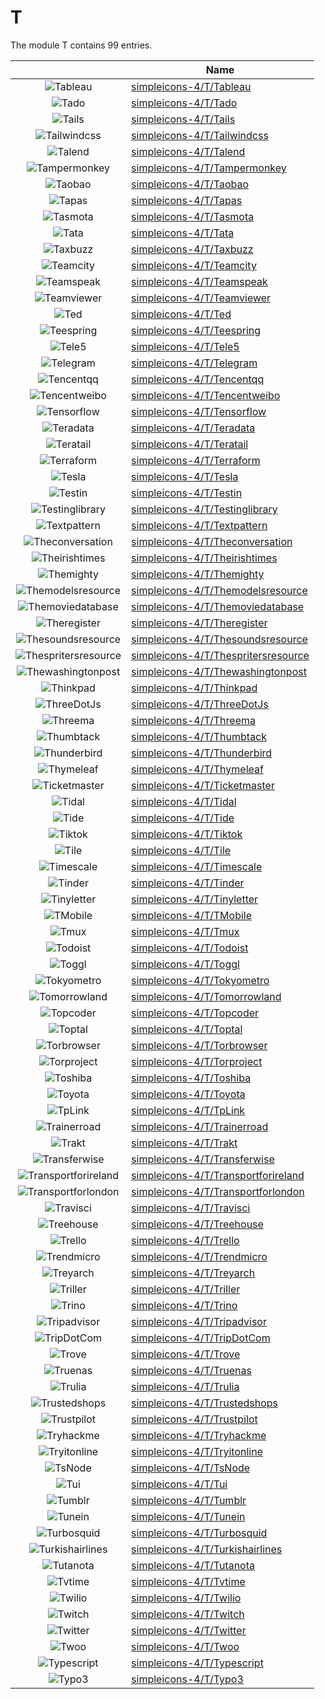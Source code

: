 # T

The module T contains 99 entries.



| |Name|
|:---:|---|
|![Tableau](../simpleicons-4/T/Tableau.element.png)|[simpleicons-4/T/Tableau](../simpleicons-4/T/Tableau.md)
|![Tado](../simpleicons-4/T/Tado.element.png)|[simpleicons-4/T/Tado](../simpleicons-4/T/Tado.md)
|![Tails](../simpleicons-4/T/Tails.element.png)|[simpleicons-4/T/Tails](../simpleicons-4/T/Tails.md)
|![Tailwindcss](../simpleicons-4/T/Tailwindcss.element.png)|[simpleicons-4/T/Tailwindcss](../simpleicons-4/T/Tailwindcss.md)
|![Talend](../simpleicons-4/T/Talend.element.png)|[simpleicons-4/T/Talend](../simpleicons-4/T/Talend.md)
|![Tampermonkey](../simpleicons-4/T/Tampermonkey.element.png)|[simpleicons-4/T/Tampermonkey](../simpleicons-4/T/Tampermonkey.md)
|![Taobao](../simpleicons-4/T/Taobao.element.png)|[simpleicons-4/T/Taobao](../simpleicons-4/T/Taobao.md)
|![Tapas](../simpleicons-4/T/Tapas.element.png)|[simpleicons-4/T/Tapas](../simpleicons-4/T/Tapas.md)
|![Tasmota](../simpleicons-4/T/Tasmota.element.png)|[simpleicons-4/T/Tasmota](../simpleicons-4/T/Tasmota.md)
|![Tata](../simpleicons-4/T/Tata.element.png)|[simpleicons-4/T/Tata](../simpleicons-4/T/Tata.md)
|![Taxbuzz](../simpleicons-4/T/Taxbuzz.element.png)|[simpleicons-4/T/Taxbuzz](../simpleicons-4/T/Taxbuzz.md)
|![Teamcity](../simpleicons-4/T/Teamcity.element.png)|[simpleicons-4/T/Teamcity](../simpleicons-4/T/Teamcity.md)
|![Teamspeak](../simpleicons-4/T/Teamspeak.element.png)|[simpleicons-4/T/Teamspeak](../simpleicons-4/T/Teamspeak.md)
|![Teamviewer](../simpleicons-4/T/Teamviewer.element.png)|[simpleicons-4/T/Teamviewer](../simpleicons-4/T/Teamviewer.md)
|![Ted](../simpleicons-4/T/Ted.element.png)|[simpleicons-4/T/Ted](../simpleicons-4/T/Ted.md)
|![Teespring](../simpleicons-4/T/Teespring.element.png)|[simpleicons-4/T/Teespring](../simpleicons-4/T/Teespring.md)
|![Tele5](../simpleicons-4/T/Tele5.element.png)|[simpleicons-4/T/Tele5](../simpleicons-4/T/Tele5.md)
|![Telegram](../simpleicons-4/T/Telegram.element.png)|[simpleicons-4/T/Telegram](../simpleicons-4/T/Telegram.md)
|![Tencentqq](../simpleicons-4/T/Tencentqq.element.png)|[simpleicons-4/T/Tencentqq](../simpleicons-4/T/Tencentqq.md)
|![Tencentweibo](../simpleicons-4/T/Tencentweibo.element.png)|[simpleicons-4/T/Tencentweibo](../simpleicons-4/T/Tencentweibo.md)
|![Tensorflow](../simpleicons-4/T/Tensorflow.element.png)|[simpleicons-4/T/Tensorflow](../simpleicons-4/T/Tensorflow.md)
|![Teradata](../simpleicons-4/T/Teradata.element.png)|[simpleicons-4/T/Teradata](../simpleicons-4/T/Teradata.md)
|![Teratail](../simpleicons-4/T/Teratail.element.png)|[simpleicons-4/T/Teratail](../simpleicons-4/T/Teratail.md)
|![Terraform](../simpleicons-4/T/Terraform.element.png)|[simpleicons-4/T/Terraform](../simpleicons-4/T/Terraform.md)
|![Tesla](../simpleicons-4/T/Tesla.element.png)|[simpleicons-4/T/Tesla](../simpleicons-4/T/Tesla.md)
|![Testin](../simpleicons-4/T/Testin.element.png)|[simpleicons-4/T/Testin](../simpleicons-4/T/Testin.md)
|![Testinglibrary](../simpleicons-4/T/Testinglibrary.element.png)|[simpleicons-4/T/Testinglibrary](../simpleicons-4/T/Testinglibrary.md)
|![Textpattern](../simpleicons-4/T/Textpattern.element.png)|[simpleicons-4/T/Textpattern](../simpleicons-4/T/Textpattern.md)
|![Theconversation](../simpleicons-4/T/Theconversation.element.png)|[simpleicons-4/T/Theconversation](../simpleicons-4/T/Theconversation.md)
|![Theirishtimes](../simpleicons-4/T/Theirishtimes.element.png)|[simpleicons-4/T/Theirishtimes](../simpleicons-4/T/Theirishtimes.md)
|![Themighty](../simpleicons-4/T/Themighty.element.png)|[simpleicons-4/T/Themighty](../simpleicons-4/T/Themighty.md)
|![Themodelsresource](../simpleicons-4/T/Themodelsresource.element.png)|[simpleicons-4/T/Themodelsresource](../simpleicons-4/T/Themodelsresource.md)
|![Themoviedatabase](../simpleicons-4/T/Themoviedatabase.element.png)|[simpleicons-4/T/Themoviedatabase](../simpleicons-4/T/Themoviedatabase.md)
|![Theregister](../simpleicons-4/T/Theregister.element.png)|[simpleicons-4/T/Theregister](../simpleicons-4/T/Theregister.md)
|![Thesoundsresource](../simpleicons-4/T/Thesoundsresource.element.png)|[simpleicons-4/T/Thesoundsresource](../simpleicons-4/T/Thesoundsresource.md)
|![Thespritersresource](../simpleicons-4/T/Thespritersresource.element.png)|[simpleicons-4/T/Thespritersresource](../simpleicons-4/T/Thespritersresource.md)
|![Thewashingtonpost](../simpleicons-4/T/Thewashingtonpost.element.png)|[simpleicons-4/T/Thewashingtonpost](../simpleicons-4/T/Thewashingtonpost.md)
|![Thinkpad](../simpleicons-4/T/Thinkpad.element.png)|[simpleicons-4/T/Thinkpad](../simpleicons-4/T/Thinkpad.md)
|![ThreeDotJs](../simpleicons-4/T/ThreeDotJs.element.png)|[simpleicons-4/T/ThreeDotJs](../simpleicons-4/T/ThreeDotJs.md)
|![Threema](../simpleicons-4/T/Threema.element.png)|[simpleicons-4/T/Threema](../simpleicons-4/T/Threema.md)
|![Thumbtack](../simpleicons-4/T/Thumbtack.element.png)|[simpleicons-4/T/Thumbtack](../simpleicons-4/T/Thumbtack.md)
|![Thunderbird](../simpleicons-4/T/Thunderbird.element.png)|[simpleicons-4/T/Thunderbird](../simpleicons-4/T/Thunderbird.md)
|![Thymeleaf](../simpleicons-4/T/Thymeleaf.element.png)|[simpleicons-4/T/Thymeleaf](../simpleicons-4/T/Thymeleaf.md)
|![Ticketmaster](../simpleicons-4/T/Ticketmaster.element.png)|[simpleicons-4/T/Ticketmaster](../simpleicons-4/T/Ticketmaster.md)
|![Tidal](../simpleicons-4/T/Tidal.element.png)|[simpleicons-4/T/Tidal](../simpleicons-4/T/Tidal.md)
|![Tide](../simpleicons-4/T/Tide.element.png)|[simpleicons-4/T/Tide](../simpleicons-4/T/Tide.md)
|![Tiktok](../simpleicons-4/T/Tiktok.element.png)|[simpleicons-4/T/Tiktok](../simpleicons-4/T/Tiktok.md)
|![Tile](../simpleicons-4/T/Tile.element.png)|[simpleicons-4/T/Tile](../simpleicons-4/T/Tile.md)
|![Timescale](../simpleicons-4/T/Timescale.element.png)|[simpleicons-4/T/Timescale](../simpleicons-4/T/Timescale.md)
|![Tinder](../simpleicons-4/T/Tinder.element.png)|[simpleicons-4/T/Tinder](../simpleicons-4/T/Tinder.md)
|![Tinyletter](../simpleicons-4/T/Tinyletter.element.png)|[simpleicons-4/T/Tinyletter](../simpleicons-4/T/Tinyletter.md)
|![TMobile](../simpleicons-4/T/TMobile.element.png)|[simpleicons-4/T/TMobile](../simpleicons-4/T/TMobile.md)
|![Tmux](../simpleicons-4/T/Tmux.element.png)|[simpleicons-4/T/Tmux](../simpleicons-4/T/Tmux.md)
|![Todoist](../simpleicons-4/T/Todoist.element.png)|[simpleicons-4/T/Todoist](../simpleicons-4/T/Todoist.md)
|![Toggl](../simpleicons-4/T/Toggl.element.png)|[simpleicons-4/T/Toggl](../simpleicons-4/T/Toggl.md)
|![Tokyometro](../simpleicons-4/T/Tokyometro.element.png)|[simpleicons-4/T/Tokyometro](../simpleicons-4/T/Tokyometro.md)
|![Tomorrowland](../simpleicons-4/T/Tomorrowland.element.png)|[simpleicons-4/T/Tomorrowland](../simpleicons-4/T/Tomorrowland.md)
|![Topcoder](../simpleicons-4/T/Topcoder.element.png)|[simpleicons-4/T/Topcoder](../simpleicons-4/T/Topcoder.md)
|![Toptal](../simpleicons-4/T/Toptal.element.png)|[simpleicons-4/T/Toptal](../simpleicons-4/T/Toptal.md)
|![Torbrowser](../simpleicons-4/T/Torbrowser.element.png)|[simpleicons-4/T/Torbrowser](../simpleicons-4/T/Torbrowser.md)
|![Torproject](../simpleicons-4/T/Torproject.element.png)|[simpleicons-4/T/Torproject](../simpleicons-4/T/Torproject.md)
|![Toshiba](../simpleicons-4/T/Toshiba.element.png)|[simpleicons-4/T/Toshiba](../simpleicons-4/T/Toshiba.md)
|![Toyota](../simpleicons-4/T/Toyota.element.png)|[simpleicons-4/T/Toyota](../simpleicons-4/T/Toyota.md)
|![TpLink](../simpleicons-4/T/TpLink.element.png)|[simpleicons-4/T/TpLink](../simpleicons-4/T/TpLink.md)
|![Trainerroad](../simpleicons-4/T/Trainerroad.element.png)|[simpleicons-4/T/Trainerroad](../simpleicons-4/T/Trainerroad.md)
|![Trakt](../simpleicons-4/T/Trakt.element.png)|[simpleicons-4/T/Trakt](../simpleicons-4/T/Trakt.md)
|![Transferwise](../simpleicons-4/T/Transferwise.element.png)|[simpleicons-4/T/Transferwise](../simpleicons-4/T/Transferwise.md)
|![Transportforireland](../simpleicons-4/T/Transportforireland.element.png)|[simpleicons-4/T/Transportforireland](../simpleicons-4/T/Transportforireland.md)
|![Transportforlondon](../simpleicons-4/T/Transportforlondon.element.png)|[simpleicons-4/T/Transportforlondon](../simpleicons-4/T/Transportforlondon.md)
|![Travisci](../simpleicons-4/T/Travisci.element.png)|[simpleicons-4/T/Travisci](../simpleicons-4/T/Travisci.md)
|![Treehouse](../simpleicons-4/T/Treehouse.element.png)|[simpleicons-4/T/Treehouse](../simpleicons-4/T/Treehouse.md)
|![Trello](../simpleicons-4/T/Trello.element.png)|[simpleicons-4/T/Trello](../simpleicons-4/T/Trello.md)
|![Trendmicro](../simpleicons-4/T/Trendmicro.element.png)|[simpleicons-4/T/Trendmicro](../simpleicons-4/T/Trendmicro.md)
|![Treyarch](../simpleicons-4/T/Treyarch.element.png)|[simpleicons-4/T/Treyarch](../simpleicons-4/T/Treyarch.md)
|![Triller](../simpleicons-4/T/Triller.element.png)|[simpleicons-4/T/Triller](../simpleicons-4/T/Triller.md)
|![Trino](../simpleicons-4/T/Trino.element.png)|[simpleicons-4/T/Trino](../simpleicons-4/T/Trino.md)
|![Tripadvisor](../simpleicons-4/T/Tripadvisor.element.png)|[simpleicons-4/T/Tripadvisor](../simpleicons-4/T/Tripadvisor.md)
|![TripDotCom](../simpleicons-4/T/TripDotCom.element.png)|[simpleicons-4/T/TripDotCom](../simpleicons-4/T/TripDotCom.md)
|![Trove](../simpleicons-4/T/Trove.element.png)|[simpleicons-4/T/Trove](../simpleicons-4/T/Trove.md)
|![Truenas](../simpleicons-4/T/Truenas.element.png)|[simpleicons-4/T/Truenas](../simpleicons-4/T/Truenas.md)
|![Trulia](../simpleicons-4/T/Trulia.element.png)|[simpleicons-4/T/Trulia](../simpleicons-4/T/Trulia.md)
|![Trustedshops](../simpleicons-4/T/Trustedshops.element.png)|[simpleicons-4/T/Trustedshops](../simpleicons-4/T/Trustedshops.md)
|![Trustpilot](../simpleicons-4/T/Trustpilot.element.png)|[simpleicons-4/T/Trustpilot](../simpleicons-4/T/Trustpilot.md)
|![Tryhackme](../simpleicons-4/T/Tryhackme.element.png)|[simpleicons-4/T/Tryhackme](../simpleicons-4/T/Tryhackme.md)
|![Tryitonline](../simpleicons-4/T/Tryitonline.element.png)|[simpleicons-4/T/Tryitonline](../simpleicons-4/T/Tryitonline.md)
|![TsNode](../simpleicons-4/T/TsNode.element.png)|[simpleicons-4/T/TsNode](../simpleicons-4/T/TsNode.md)
|![Tui](../simpleicons-4/T/Tui.element.png)|[simpleicons-4/T/Tui](../simpleicons-4/T/Tui.md)
|![Tumblr](../simpleicons-4/T/Tumblr.element.png)|[simpleicons-4/T/Tumblr](../simpleicons-4/T/Tumblr.md)
|![Tunein](../simpleicons-4/T/Tunein.element.png)|[simpleicons-4/T/Tunein](../simpleicons-4/T/Tunein.md)
|![Turbosquid](../simpleicons-4/T/Turbosquid.element.png)|[simpleicons-4/T/Turbosquid](../simpleicons-4/T/Turbosquid.md)
|![Turkishairlines](../simpleicons-4/T/Turkishairlines.element.png)|[simpleicons-4/T/Turkishairlines](../simpleicons-4/T/Turkishairlines.md)
|![Tutanota](../simpleicons-4/T/Tutanota.element.png)|[simpleicons-4/T/Tutanota](../simpleicons-4/T/Tutanota.md)
|![Tvtime](../simpleicons-4/T/Tvtime.element.png)|[simpleicons-4/T/Tvtime](../simpleicons-4/T/Tvtime.md)
|![Twilio](../simpleicons-4/T/Twilio.element.png)|[simpleicons-4/T/Twilio](../simpleicons-4/T/Twilio.md)
|![Twitch](../simpleicons-4/T/Twitch.element.png)|[simpleicons-4/T/Twitch](../simpleicons-4/T/Twitch.md)
|![Twitter](../simpleicons-4/T/Twitter.element.png)|[simpleicons-4/T/Twitter](../simpleicons-4/T/Twitter.md)
|![Twoo](../simpleicons-4/T/Twoo.element.png)|[simpleicons-4/T/Twoo](../simpleicons-4/T/Twoo.md)
|![Typescript](../simpleicons-4/T/Typescript.element.png)|[simpleicons-4/T/Typescript](../simpleicons-4/T/Typescript.md)
|![Typo3](../simpleicons-4/T/Typo3.element.png)|[simpleicons-4/T/Typo3](../simpleicons-4/T/Typo3.md)

